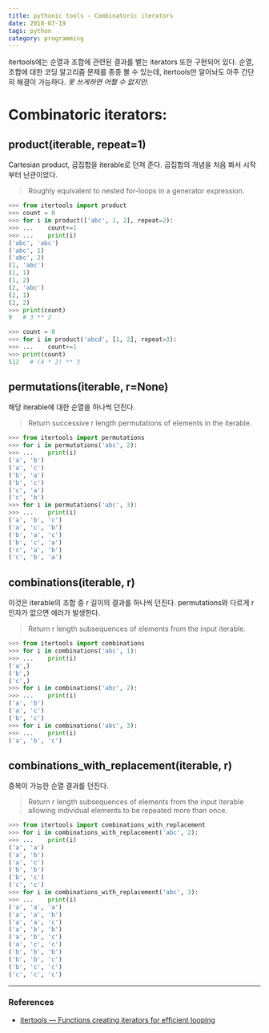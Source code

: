 ```yaml
---
title: pythonic tools - Combinatoric iterators
date: 2018-07-19
tags: python
category: programming
---
```

itertools에는 순열과 조합에 관련된 결과를 뱉는 iterators 또한 구현되어 있다. 순열, 조합에 대한 코딩 알고리즘 문제를 종종 볼 수 있는데, itertools만 알아놔도 아주 간단히 해결이 가능하다. *못 쓰게하면 어쩔 수 없지만.*

# Combinatoric iterators:
## product(iterable, repeat=1)
Cartesian product, 곱집합을 iterable로 던져 준다. 곱집합의 개념을 처음 봐서 시작부터 난관이었다.
> Roughly equivalent to nested for-loops in a generator expression.


```python
>>> from itertools import product
>>> count = 0
>>> for i in product(['abc', 1, 2], repeat=2):
>>> ...    count+=1
>>> ...    print(i)
('abc', 'abc')
('abc', 1)
('abc', 2)
(1, 'abc')
(1, 1)
(1, 2)
(2, 'abc')
(2, 1)
(2, 2)
>>> print(count)
9   # 3 ** 2

>>> count = 0
>>> for i in product('abcd', [1, 2], repeat=3):
>>> ...    count+=1
>>> print(count)
512   # (4 * 2) ** 3
```


## permutations(iterable, r=None)
해당 iterable에 대한 순열을 하나씩 던진다.

> Return successive r length permutations of elements in the iterable.

```python
>>> from itertools import permutations
>>> for i in permutations('abc', 2):
>>> ...    print(i)
('a', 'b')
('a', 'c')
('b', 'a')
('b', 'c')
('c', 'a')
('c', 'b')
>>> for i in permutations('abc', 3):
>>> ...    print(i)
('a', 'b', 'c')
('a', 'c', 'b')
('b', 'a', 'c')
('b', 'c', 'a')
('c', 'a', 'b')
('c', 'b', 'a')
```


## combinations(iterable, r)
이것은 iterable의 조합 중 r 길이의 결과를 하나씩 던진다. permutations와 다르게 r 인자가 없으면 에러가 발생한다.
> Return r length subsequences of elements from the input iterable.

```python
>>> from itertools import combinations
>>> for i in combinations('abc', 1):
>>> ...    print(i)
('a',)
('b',)
('c',)
>>> for i in combinations('abc', 2):
>>> ...    print(i)
('a', 'b')
('a', 'c')
('b', 'c')
>>> for i in combinations('abc', 3):
>>> ...    print(i)
('a', 'b', 'c')
```


## combinations_with_replacement(iterable, r)
중복이 가능한 순열 결과를 던진다.
> Return r length subsequences of elements from the input iterable allowing individual elements to be repeated more than once.

```python
>>> from itertools import combinations_with_replacement
>>> for i in combinations_with_replacement('abc', 2):
>>> ...    print(i)
('a', 'a')
('a', 'b')
('a', 'c')
('b', 'b')
('b', 'c')
('c', 'c')
>>> for i in combinations_with_replacement('abc', 3):
>>> ...    print(i)
('a', 'a', 'a')
('a', 'a', 'b')
('a', 'a', 'c')
('a', 'b', 'b')
('a', 'b', 'c')
('a', 'c', 'c')
('b', 'b', 'b')
('b', 'b', 'c')
('b', 'c', 'c')
('c', 'c', 'c')
```



----
### References

- [itertools — Functions creating iterators for efficient looping](https://docs.python.org/3/library/itertools.html)
